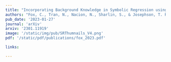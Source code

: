 ```yaml
---
title: "Incorporating Background Knowledge in Symbolic Regression using a Computer Algebra System"
authors: "Fox, C., Tran, N., Nacion, N., Sharlin, S., & Josephson, T. R."
pub_date: '2023-01-27'
journal: 'arXiv'
arxiv: '2301.11919'
image: '/static/img/pub/SRThumnails_V4.png'
pdf: '/static/pdf/publications/fox_2023.pdf'

links:

---
```

